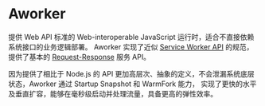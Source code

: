 # Aworker

提供 Web API 标准的 Web-interoperable JavaScript 运行时，适合不直接依赖系统接口的业务逻辑部署。
Aworker 实现了近似 [Service Worker API][] 的规范，提供了基本的 [Request-Response][] 服务 API。

因为提供了相比于 Node.js 的 API 更加高层次、抽象的定义，不会泄漏系统底层状态，Aworker 通过 Startup Snapshot 和 WarmFork 能力，
实现了更快的水平及垂直扩容，能够在毫秒级启动并处理流量，具备更高的弹性效率。

[Service Worker API]: https://www.w3.org/TR/service-workers/
[Request-Response]: https://www.w3.org/TR/service-workers/#fetchevent
